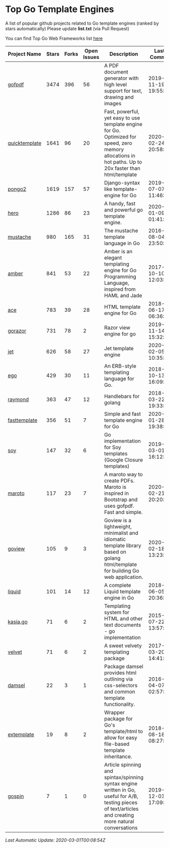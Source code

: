 # Top Go Template Engines
A list of popular github projects related to Go template engines (ranked by stars automatically)
Please update **list.txt** (via Pull Request)

You can find Top Go Web Frameworks list [here](https://github.com/mingrammer/go-web-framework-stars)

| Project Name | Stars | Forks | Open Issues | Description | Last Commit |
| ------------ | ----- | ----- | ----------- | ----------- | ----------- |
| [gofpdf](https://github.com/jung-kurt/gofpdf) | 3474 | 396 | 56 | A PDF document generator with high level support for text, drawing and images | 2019-11-19 19:55:53 |
| [quicktemplate](https://github.com/valyala/quicktemplate) | 1641 | 96 | 20 | Fast, powerful, yet easy to use template engine for Go. Optimized for speed, zero memory allocations in hot paths. Up to 20x faster than html/template | 2020-02-24 20:58:18 |
| [pongo2](https://github.com/flosch/pongo2) | 1619 | 157 | 57 | Django-syntax like template-engine for Go | 2019-07-07 11:46:32 |
| [hero](https://github.com/shiyanhui/hero) | 1286 | 86 | 23 | A handy, fast and powerful go template engine. | 2020-01-09 01:41:20 |
| [mustache](https://github.com/hoisie/mustache) | 980 | 165 | 31 | The mustache template language in Go | 2016-08-04 23:50:33 |
| [amber](https://github.com/eknkc/amber) | 841 | 53 | 22 | Amber is an elegant templating engine for Go Programming Language, inspired from HAML and Jade | 2017-10-10 12:03:22 |
| [ace](https://github.com/yosssi/ace) | 783 | 39 | 28 | HTML template engine for Go | 2018-06-17 06:36:59 |
| [gorazor](https://github.com/sipin/gorazor) | 731 | 78 | 2 | Razor view engine for go | 2019-11-14 15:32:42 |
| [jet](https://github.com/CloudyKit/jet) | 626 | 58 | 27 | Jet  template engine | 2020-02-05 10:35:28 |
| [ego](https://github.com/benbjohnson/ego) | 429 | 30 | 11 | An ERB-style templating language for Go. | 2018-10-13 16:09:26 |
| [raymond](https://github.com/aymerick/raymond) | 363 | 47 | 12 | Handlebars for golang | 2018-03-22 19:33:09 |
| [fasttemplate](https://github.com/valyala/fasttemplate) | 356 | 51 | 7 | Simple and fast template engine for Go | 2020-01-28 19:38:20 |
| [soy](https://github.com/robfig/soy) | 147 | 32 | 6 | Go implementation for Soy templates (Google Closure templates) | 2019-03-01 16:12:07 |
| [maroto](https://github.com/johnfercher/maroto) | 117 | 23 | 7 | A maroto way to create PDFs. Maroto is inspired in Bootstrap and uses gofpdf. Fast and simple. | 2020-02-21 20:20:09 |
| [goview](https://github.com/foolin/goview) | 105 | 9 | 3 | Goview is a lightweight, minimalist and idiomatic template library based on golang html/template for building Go web application. | 2020-02-18 13:23:20 |
| [liquid](https://github.com/osteele/liquid) | 101 | 14 | 12 | A complete Liquid template engine in Go | 2018-06-05 20:36:56 |
| [kasia.go](https://github.com/ziutek/kasia.go) | 71 | 6 | 2 | Templating system for HTML and other text documents - go implementation | 2015-07-22 13:57:53 |
| [velvet](https://github.com/gobuffalo/velvet) | 71 | 6 | 2 | A sweet velvety templating package | 2017-03-20 14:41:06 |
| [damsel](https://github.com/dskinner/damsel) | 22 | 3 | 1 | Package damsel provides html outlining via css-selectors and common template functionality. | 2016-04-07 02:57:10 |
| [extemplate](https://github.com/dannyvankooten/extemplate) | 19 | 8 | 2 | Wrapper package for Go's template/html to allow for easy file-based template inheritance. | 2018-08-18 08:27:29 |
| [gospin](https://github.com/m1/gospin) | 7 | 1 | 0 | Article spinning and spintax/spinning syntax engine written in Go, useful for A/B, testing pieces of text/articles and creating more natural conversations | 2019-12-03 17:09:16 |

*Last Automatic Update: 2020-03-01T00:08:54Z*